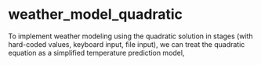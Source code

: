 # weather_model_quadratic
To implement weather modeling using the quadratic solution in stages (with hard-coded values, keyboard input, file input), we can treat the quadratic equation as a simplified temperature prediction model,
